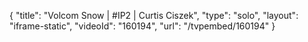 {
    "title": "Volcom Snow | #IP2 | Curtis Ciszek",
    "type": "solo",
    "layout": "iframe-static",
    "videoId": "160194",
    "url": "\/tvpembed\/160194"
}